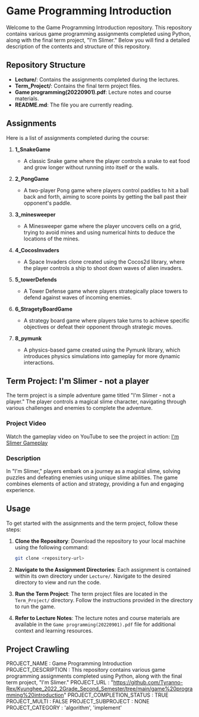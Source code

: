 # Game Programming Introduction

Welcome to the Game Programming Introduction repository. This repository contains various game programming assignments completed using Python, along with the final term project, "I'm Slimer." Below you will find a detailed description of the contents and structure of this repository.

## Repository Structure

- **Lecture/**: Contains the assignments completed during the lectures.
- **Term_Project/**: Contains the final term project files.
- **Game programming(20220901).pdf**: Lecture notes and course materials.
- **README.md**: The file you are currently reading.

## Assignments

Here is a list of assignments completed during the course:

1. **1_SnakeGame**
   - A classic Snake game where the player controls a snake to eat food and grow longer without running into itself or the walls.

2. **2_PongGame**
   - A two-player Pong game where players control paddles to hit a ball back and forth, aiming to score points by getting the ball past their opponent's paddle.

3. **3_minesweeper**
   - A Minesweeper game where the player uncovers cells on a grid, trying to avoid mines and using numerical hints to deduce the locations of the mines.

4. **4_CocosInvaders**
   - A Space Invaders clone created using the Cocos2d library, where the player controls a ship to shoot down waves of alien invaders.

5. **5_towerDefends**
   - A Tower Defense game where players strategically place towers to defend against waves of incoming enemies.

6. **6_StragetyBoardGame**
   - A strategy board game where players take turns to achieve specific objectives or defeat their opponent through strategic moves.

7. **8_pymunk**
   - A physics-based game created using the Pymunk library, which introduces physics simulations into gameplay for more dynamic interactions.

## Term Project: I'm Slimer - not a player

The term project is a simple adventure game titled "I'm Slimer - not a player." The player controls a magical slime character, navigating through various challenges and enemies to complete the adventure.

### Project Video

Watch the gameplay video on YouTube to see the project in action:
[I'm Slimer Gameplay](https://www.youtube.com/watch?v=MlzDWh149L8&ab_channel=%EC%A0%95%EC%9D%80%EC%84%B1)

### Description

In "I'm Slimer," players embark on a journey as a magical slime, solving puzzles and defeating enemies using unique slime abilities. The game combines elements of action and strategy, providing a fun and engaging experience.

## Usage

To get started with the assignments and the term project, follow these steps:

1. **Clone the Repository**: Download the repository to your local machine using the following command:
   ```bash
   git clone <repository-url>
   ```

2. **Navigate to the Assignment Directories**: Each assignment is contained within its own directory under `Lecture/`. Navigate to the desired directory to view and run the code.

3. **Run the Term Project**: The term project files are located in the `Term_Project/` directory. Follow the instructions provided in the directory to run the game.

4. **Refer to Lecture Notes**: The lecture notes and course materials are available in the `Game programming(20220901).pdf` file for additional context and learning resources.


## Project Crawling

PROJECT_NAME : Game Programming Introduction 
PROJECT_DESCRIPTION : This repository contains various game programming assignments completed using Python, along with the final term project, "I'm Slimer."
PROJECT_URL : "https://github.com/Tyranno-Rex/Kyunghee_2022_2Grade_Second_Semester/tree/main/game%20programming%20introduction"
PROJECT_COMPLETION_STATUS : TRUE
PROJECT_MULTI : FALSE
PROJECT_SUBPROJECT : NONE
PROJECT_CATEGORY : 'algorithm', 'implement'